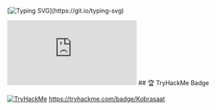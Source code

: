 [![Typing SVG](https://readme-typing-svg.demolab.com/?lines=Welcome+to+my+liar.;)](https://git.io/typing-svg)
<iframe src="https://tryhackme.com/api/v2/badges/public-profile?userPublicId=3542963" style='border:none;'></iframe>
## 🏆 TryHackMe Badge

[![TryHackMe](https://tryhackme-badges.s3.amazonaws.com/your-username.png)](https://tryhackme.com/p/Kobrasaat)
https://tryhackme.com/badge/Kobrasaat
